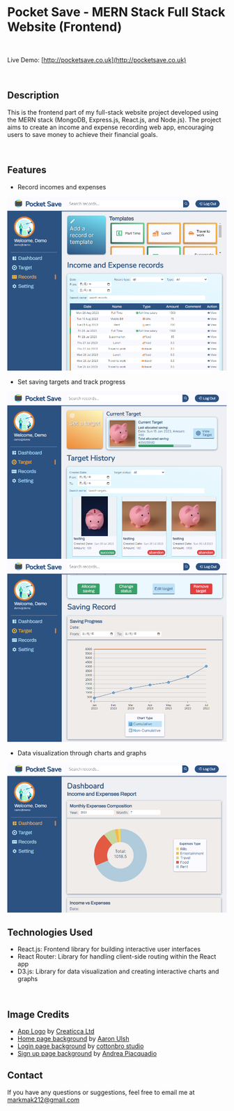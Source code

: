 # Pocket Save - MERN Stack Full Stack Website (Frontend)

<br>

Live Demo: [http://pocketsave.co.uk](http://pocketsave.co.uk)

<br>

## Description

This is the frontend part of my full-stack website project developed using the MERN stack (MongoDB, Express.js, React.js, and Node.js). The project aims to create an income and expense recording web app, encouraging users to save money to achieve their financial goals.

<br>

## Features

- Record incomes and expenses

<img src="/public/records.png" alt="records" width="700px" />

- Set saving targets and track progress

<img src="/public/targets.png" alt="targets" width="700px" />

<img src="/public/singleTarget.png" alt="single target" width="700px" />

- Data visualization through charts and graphs

<img src="/public/dashboard.png" alt="dashboard" width="700px" />

<br>

## Technologies Used

- React.js: Frontend library for building interactive user interfaces
- React Router: Library for handling client-side routing within the React app
- D3.js: Library for data visualization and creating interactive charts and graphs

<br>

## Image Credits

- [App Logo](https://www.iconfinder.com/icons/2250033/cash_fees_money_purse_shop_spend_wallet_icon) by [Creaticca Ltd](https://www.iconfinder.com/bendavis)
- [Home page background](https://www.pexels.com/photo/seashore-2882660/) by [Aaron Ulsh](https://www.pexels.com/@aulsh99/)
- [Login page background](https://www.pexels.com/photo/selective-focus-photography-of-man-using-smartphone-beside-string-lights-3585095/) by [cottonbro studio](https://www.pexels.com/@cottonbro/)
- [Sign up page background](https://www.pexels.com/photo/woman-wearing-purple-shirt-holding-smartphone-white-sitting-on-chair-826349/) by [Andrea Piacquadio](https://www.pexels.com/@olly/)

## Contact

If you have any questions or suggestions, feel free to email me at [markmak212@gmail.com](mailto:markmak212@gmail.com)
